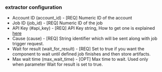### extractor configuration  
 - Account ID (account_id) - [REQ] Numeric ID of the account  
 - Job ID (job_id) - [REQ] Numeric ID of the job  
 - API Key (#api_key) - [REQ] API Key string, How to get one is explained <a href='https://docs.aws.amazon.com/general/latest/gr/aws-sec-cred-types.html'>here</a>  
 - Cause (cause) - [REQ] String identifier which will be sent along with job trigger request.  
 - Wait for result (wait_for_result) - [REQ] Set to true if you want the component to wait until defined job finishes and then store artifacts.  
 - Max wait time (max_wait_time) - [OPT] Max time to wait. Used only when parameter Wait for result is set to true.  
